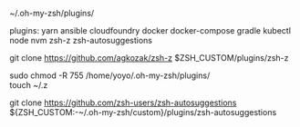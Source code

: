  ~/.oh-my-zsh/plugins/
 
 plugins: yarn ansible cloudfoundry docker docker-compose gradle kubectl node nvm zsh-z zsh-autosuggestions
 
 git clone https://github.com/agkozak/zsh-z $ZSH_CUSTOM/plugins/zsh-z
 
 
 
 sudo chmod -R 755  /home/yoyo/.oh-my-zsh/plugins/            
 touch ~/.z
 
 git clone https://github.com/zsh-users/zsh-autosuggestions ${ZSH_CUSTOM:-~/.oh-my-zsh/custom}/plugins/zsh-autosuggestions
